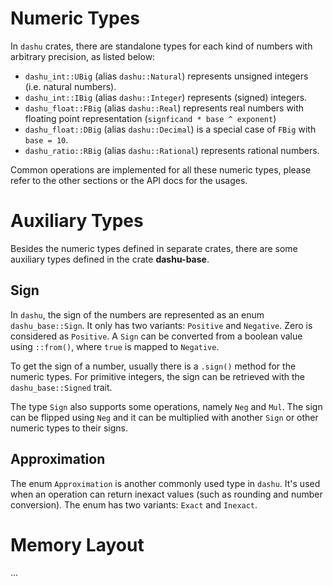 # Numeric Types

In `dashu` crates, there are standalone types for each kind of numbers with arbitrary precision, as listed below:

- `dashu_int::UBig` (alias `dashu::Natural`) represents unsigned integers (i.e. natural numbers).
- `dashu_int::IBig` (alias `dashu::Integer`) represents (signed) integers.
- `dashu_float::FBig` (alias `dashu::Real`) represents real numbers with floating point representation (`signficand * base ^ exponent`)
- `dashu_float::DBig` (alias `dashu::Decimal`) is a special case of `FBig` with `base = 10`.
- `dashu_ratio::RBig` (alias `dashu::Rational`) represents rational numbers.

Common operations are implemented for all these numeric types, please refer to the other sections or the API docs for the usages.

# Auxiliary Types

Besides the numeric types defined in separate crates, there are some auxiliary types defined in the crate **dashu-base**.

## Sign

In `dashu`, the sign of the numbers are represented as an enum `dashu_base::Sign`. It only has two variants: `Positive` and `Negative`. Zero is considered as `Positive`. A `Sign` can be converted from a boolean value using `::from()`, where `true` is mapped to `Negative`.

To get the sign of a number, usually there is a `.sign()` method for the numeric types. For primitive integers, the sign can be retrieved with the `dashu_base::Signed` trait.

The type `Sign` also supports some operations, namely `Neg` and `Mul`. The sign can be flipped using `Neg` and it can be multiplied with another `Sign` or other numeric types to their signs.

## Approximation

The enum `Approximation` is another commonly used type in `dashu`. It's used when an operation can return inexact values (such as rounding and number conversion). The enum has two variants: `Exact` and `Inexact`. 

# Memory Layout

...
